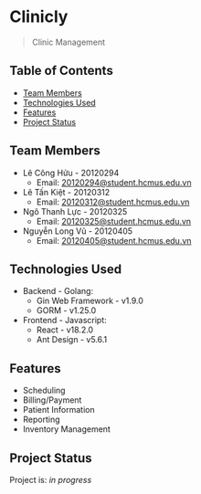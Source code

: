 # Clinicly

> Clinic Management

## Table of Contents

- [Team Members](#team-members)
- [Technologies Used](#technologies-used)
- [Features](#features)
- [Project Status](#project-status)

## Team Members

- Lê Công Hửu - 20120294
  - Email: 20120294@student.hcmus.edu.vn
- Lê Tấn Kiệt - 20120312
  - Email: 20120312@student.hcmus.edu.vn
- Ngô Thanh Lực - 20120325
  - Email: 20120325@student.hcmus.edu.vn
- Nguyễn Long Vũ - 20120405
  - Email: 20120405@student.hcmus.edu.vn

## Technologies Used

- Backend - Golang:
  - Gin Web Framework - v1.9.0
  - GORM - v1.25.0
- Frontend - Javascript:
  - React - v18.2.0
  - Ant Design - v5.6.1

## Features

- Scheduling
- Billing/Payment
- Patient Information
- Reporting
- Inventory Management

## Project Status

Project is: _in progress_
